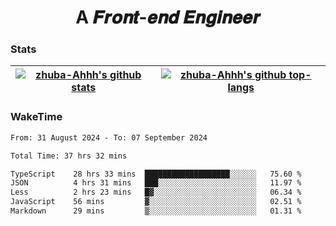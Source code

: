 <h1 align="center">A 𝑭𝒓𝒐𝒏𝒕-𝒆𝒏𝒅 𝑬𝒏𝒈𝒊𝒏𝒆𝒆𝒓</h1>

### Stats

| <a href="https://github.com/zhuba-Ahhh"><img align="center" src="https://github-readme-stats.vercel.app/api?username=zhuba-Ahhh&hide_title=true&hide_border=true&show_icons=trueline_height=21&text_color=000&icon_color=000&bg_color=0,ea6161,ffc64d,fffc4d,52fa5a&theme=graywhite" alt="zhuba-Ahhh's github stats" /> </a> | <a href="https://github.com/zhuba-Ahhh"><img align="center" src="https://github-readme-stats.vercel.app/api/top-langs/?username=zhuba-Ahhh&hide_title=true&hide_border=true&layout=compact&hide_border=true&show_icons=trueline_height=40&text_color=000&icon_color=000&bg_color=0,ea6161,ffc64d,fffc4d,52fa5a&theme=graywhite&langs_count=6" alt="zhuba-Ahhh's github top-langs"/> </a> |
| ------------- | ------------- |

### WakeTime

<!--START_SECTION:waka-->

```txt
From: 31 August 2024 - To: 07 September 2024

Total Time: 37 hrs 32 mins

TypeScript    28 hrs 33 mins  ███████████████████░░░░░░   75.60 %
JSON          4 hrs 31 mins   ███░░░░░░░░░░░░░░░░░░░░░░   11.97 %
Less          2 hrs 23 mins   █▓░░░░░░░░░░░░░░░░░░░░░░░   06.34 %
JavaScript    56 mins         ▓░░░░░░░░░░░░░░░░░░░░░░░░   02.51 %
Markdown      29 mins         ▒░░░░░░░░░░░░░░░░░░░░░░░░   01.31 %
```

<!--END_SECTION:waka-->
